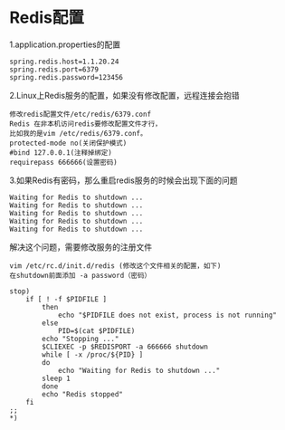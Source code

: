 # Redis配置

1.application.properties的配置

    spring.redis.host=1.1.20.24
    spring.redis.port=6379
    spring.redis.password=123456

2.Linux上Redis服务的配置，如果没有修改配置，远程连接会抱错

    修改redis配置文件/etc/redis/6379.conf
    Redis 在非本机访问redis要修改配置文件才行， 
    比如我的是vim /etc/redis/6379.conf。 
    protected-mode no(关闭保护模式) 
    #bind 127.0.0.1(注释掉绑定) 
    requirepass 666666(设置密码) 
    
3.如果Redis有密码，那么重启redis服务的时候会出现下面的问题

    Waiting for Redis to shutdown ...  
    Waiting for Redis to shutdown ...  
    Waiting for Redis to shutdown ...  
    Waiting for Redis to shutdown ...  
    Waiting for Redis to shutdown ...  
    
  解决这个问题，需要修改服务的注册文件
  
    vim /etc/rc.d/init.d/redis (修改这个文件相关的配置，如下)
    在shutdown前面添加 -a password（密码）
    
    stop)
        if [ ! -f $PIDFILE ]
            then
                echo "$PIDFILE does not exist, process is not running"
            else
                PID=$(cat $PIDFILE)
            echo "Stopping ..."
            $CLIEXEC -p $REDISPORT -a 666666 shutdown
            while [ -x /proc/${PID} ]
            do
                echo "Waiting for Redis to shutdown ..."
            sleep 1
            done
            echo "Redis stopped"
        fi
    ;;
    *)
    
    